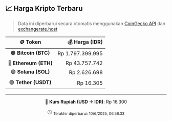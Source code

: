 

<!-- HARGA_KRIPTO -->
## 📈 Harga Kripto Terbaru

> Data ini diperbarui secara otomatis menggunakan [CoinGecko API](https://www.coingecko.com/) dan [exchangerate.host](https://exchangerate.host/)

<div align="center">

| 🪙 Token | 💰 Harga (IDR) |
|:------:|---------------:|
| 🟠 **Bitcoin (BTC)**   | Rp 1.797.399.995 |
| 🔵 **Ethereum (ETH)**  | Rp 43.757.742 |
| 🟣 **Solana (SOL)**    | Rp 2.626.698 |
| 🟢 **Tether (USDT)**   | Rp 16.305 |

---

💱 **Kurs Rupiah (USD → IDR)**: Rp 16.300

🕒 <sub>Terakhir diperbarui: 10/6/2025, 06.56.33</sub>

</div>
<!-- /HARGA_KRIPTO -->